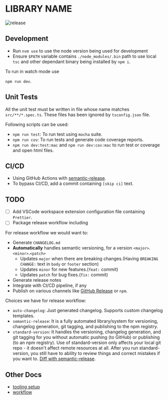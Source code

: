 # LIBRARY NAME

![release](https://github.com/Buddy-Git/typescript-library-boilerplate/workflows/Release%20WFA/badge.svg)

## Development

- Run `nvm use` to use the node version being used for development
- Ensure `$PATH` variable contains `./node_modules/.bin` path to use local `tsc` and other dependant binary being installed by `npm i`.

To run in watch mode use

`npm run dev`.

## Unit Tests

All the unit test must be written in file whose name matches `src/**/*.spec.ts`. These files has been ignored by `tsconfig.json` file.

Following scripts can be used:

- `npm run test`: To run test using `mocha` suite.
- `npm run cov`: To run tests and generate code coverage reports.
- `npm run dev:test:mac` and `npm run dev:cov:mac` to run test or coverage and open html files.

## CI/CD

- Using GitHub Actions with [semantic-release](https://github.com/semantic-release/semantic-release).
- To bypass CI/CD, add a commit containing `[skip ci]` text.

## TODO

- [ ] Add VSCode workspace extension configuration file containing `Prettier`.
- [ ]  Package release workflow including

  For release workflow we would want to:

  - Generate `CHANGELOG.md`
  - **Automatically** handles semantic versioning, for a version `<major>`.`<minor>`.`<patch>`
    - Updates `major` when there are breaking changes.(Having `BREAKING CHANGE:` text in `body` or `footer` section)
    - Updates `minor` for new features.(`feat:` commit)
    - Updates `patch` for bug fixes.(`fix:` commit)
  - Generate release notes
  - Integrate with CI/CD pipeline, if any
  - Publish on various channels like [GitHub Release](https://help.github.com/en/github/administering-a-repository/about-releases) or `npm`.

  Choices we have for release workflow:

  - `auto-changelog`: Just generated changelog. Supports custom changelog templates.
  - `semantic-release`: It is a fully automated library/system for versioning, changelog generation, git tagging, and publishing to the npm registry.
  - `standard-version`: It handles the versioning, changelog generation, and git tagging for you without automatic pushing (to GitHub) or publishing (to an npm registry). Use of standard-version only affects your local git repo - it doesn't affect remote resources at all. After you run standard-version, you still have to ability to review things and correct mistakes if you want to. [Diff with semantic-release](https://github.com/conventional-changelog/standard-version/issues/22).

## Other Docs

- [tooling setup](docs/tooling.md)
- [workflow](https://docs.github.com/en/free-pro-team@latest/actions/managing-workflow-runs/adding-a-workflow-status-badge)